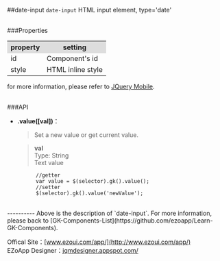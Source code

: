 ##date-input
`date-input` HTML input element, type='date' 

<br/>
###Properties
<table>

<tr>
<th style="background:#ddd;">property</th>
<th style="background:#ddd;">setting</th>
</tr>

<tr>
<td>id</td>
<td>Component's id</td>
</tr>

<tr>
<td>style</td>
<td>HTML inline style</td>
</tr>

</table>

for more information, please refer to [JQuery Mobile](http://jquerymobile.com/).

<br/>
###API

- **.value([val])**：  
  	> Set a new value or get current value.  

    > **val**  
    > Type: String  
    > Text value

            //getter            
            var value = $(selector).gk().value();
            //setter
            $(selector).gk().value('newValue');


<br/>
----------
Above is the description of `date-input`. For more information, please back to [GK-Components-List](https://github.com/ezoapp/Learn-GK-Components).

Offical Site：[www.ezoui.com/app/](http://www.ezoui.com/app/)  
EZoApp Designer：[jqmdesigner.appspot.com/](http://jqmdesigner.appspot.com/)  






